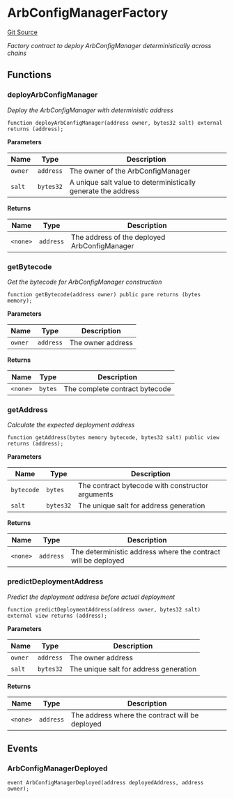 # ArbConfigManagerFactory
[Git Source](https://github.com/SyndicateProtocol/metabased-rollup/blob/df30b030435a593e97b9e072bc9adc687b8fa1c4/src/config/ArbConfigManagerFactory.sol)

*Factory contract to deploy ArbConfigManager deterministically across chains*


## Functions
### deployArbConfigManager

*Deploy the ArbConfigManager with deterministic address*


```solidity
function deployArbConfigManager(address owner, bytes32 salt) external returns (address);
```
**Parameters**

|Name|Type|Description|
|----|----|-----------|
|`owner`|`address`|The owner of the ArbConfigManager|
|`salt`|`bytes32`|A unique salt value to deterministically generate the address|

**Returns**

|Name|Type|Description|
|----|----|-----------|
|`<none>`|`address`|The address of the deployed ArbConfigManager|


### getBytecode

*Get the bytecode for ArbConfigManager construction*


```solidity
function getBytecode(address owner) public pure returns (bytes memory);
```
**Parameters**

|Name|Type|Description|
|----|----|-----------|
|`owner`|`address`|The owner address|

**Returns**

|Name|Type|Description|
|----|----|-----------|
|`<none>`|`bytes`|The complete contract bytecode|


### getAddress

*Calculate the expected deployment address*


```solidity
function getAddress(bytes memory bytecode, bytes32 salt) public view returns (address);
```
**Parameters**

|Name|Type|Description|
|----|----|-----------|
|`bytecode`|`bytes`|The contract bytecode with constructor arguments|
|`salt`|`bytes32`|The unique salt for address generation|

**Returns**

|Name|Type|Description|
|----|----|-----------|
|`<none>`|`address`|The deterministic address where the contract will be deployed|


### predictDeploymentAddress

*Predict the deployment address before actual deployment*


```solidity
function predictDeploymentAddress(address owner, bytes32 salt) external view returns (address);
```
**Parameters**

|Name|Type|Description|
|----|----|-----------|
|`owner`|`address`|The owner address|
|`salt`|`bytes32`|The unique salt for address generation|

**Returns**

|Name|Type|Description|
|----|----|-----------|
|`<none>`|`address`|The address where the contract will be deployed|


## Events
### ArbConfigManagerDeployed

```solidity
event ArbConfigManagerDeployed(address deployedAddress, address owner);
```

